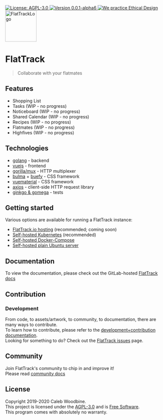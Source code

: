 <a href="http://www.gnu.org/licenses/agpl-3.0.html">
    <img src="https://img.shields.io/badge/License-AGPL--3.0-blue.svg" alt="License: AGPL-3.0" />
</a>
<a href="https://gitlab.com/flattrack/flattrack/releases">
    <img src="https://img.shields.io/badge/version-0.0.1--alpha6-brightgreen.svg" alt="Version 0.0.1-alpha6" />
</a>
<a href='https://ind.ie/ethical-design'>
    <img style='margin-left: auto; margin-right: auto;' alt='We practice Ethical Design' src='https://img.shields.io/badge/Ethical_Design-_▲_❤_-blue.svg'>
</a>
<br/>
<img alt="FlatTrackLogo" src="" width=100>

# FlatTrack

> Collaborate with your flatmates

## Features
- Shopping List
- Tasks (WIP - no progress)
- Noticeboard (WIP - no progress)
- Shared Calendar (WIP - no progress)
- Recipes (WIP - no progress)
- Flatmates (WIP - no progress)
- Highfives (WIP - no progress)

## Technologies
- [golang](https://golang.org) - backend
- [vuejs](https://vuejs.org) - frontend
- [gorilla/mux](https://github.com/gorilla/mux) - HTTP multiplexer
- [bulma](https://bulma.io/) + [buefy](https://buefy.org/) - CSS framework
- [vuematerial](http://vuematerial.io/) - CSS framework
- [axios](https://github.com/axios/axios) - client-side HTTP request library
- [ginkgo & gomega](https://onsi.github.io/ginkgo/) - tests

## Getting started
Various options are available for running a FlatTrack instance:
- [FlatTrack.io hosting](https://flattrack.io) (recommended; coming soon)
- [Self-hosted Kubernetes](docs/DEPLOYMENT.md#kubernetes-recommended) (recommended)
- [Self-hosted Docker-Compose](docs/DEPLOYMENT.md#docker-compose)
- [Self-hosted plain Ubuntu server](docs/DEPLOYMENT.md#plain-ubuntu-server)

## Documentation
To view the documentation, please check out the GitLab-hosted [FlatTrack docs](https://flattrack.gitlab.io/flattrack)

## Contribution
### Development
From code, to assets/artwork, to community, to documentation, there are many ways to contribute.  
To learn how to contribute, please refer to the [development+contribution documentation](docs/DEVELOPMENT.org).  
Looking for something to do? Check out the [FlatTrack issues](https://gitlab.com/flattrack/flattrack/-/issues) page.

## Community
Join FlatTrack's community to chip in and improve it!  
Please read [community docs](docs/COMMUNITY.org)

## License
Copyright 2019-2020 Caleb Woodbine.  
This project is licensed under the [AGPL-3.0](http://www.gnu.org/licenses/agpl-3.0.html) and is [Free Software](https://www.gnu.org/philosophy/free-sw.en.html).  
This program comes with absolutely no warranty.  
